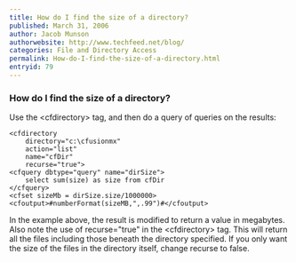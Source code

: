 ```yaml
---
title: How do I find the size of a directory?
published: March 31, 2006
author: Jacob Munson
authorwebsite: http://www.techfeed.net/blog/
categories: File and Directory Access
permalink: How-do-I-find-the-size-of-a-directory.html
entryid: 79
---
```


<h3>How do I find the size of a directory?</h3>

<p>
Use the &lt;cfdirectory&gt; tag, and then do a query of queries on the results:
</p>

<pre><code class="language-markup">&lt;cfdirectory 
	directory=&quot;c:\cfusionmx&quot;
	action=&quot;list&quot;
	name=&quot;cfDir&quot;
	recurse=&quot;true&quot;&gt;
&lt;cfquery dbtype=&quot;query&quot; name=&quot;dirSize&quot;&gt;
	select sum(size) as size from cfDir
&lt;/cfquery&gt;
&lt;cfset sizeMb = dirSize.size/1000000&gt;
&lt;cfoutput&gt;#numberFormat(sizeMB,&quot;,.99&quot;)#&lt;/cfoutput&gt;
</code></pre>

<p>
In the example above, the result is modified to return a value in megabytes. Also note the use of recurse="true" in the &lt;cfdirectory&gt; tag. This will return all the files including those beneath the directory specified. If you only want the size of the files in the directory itself, change recurse to false.
</p>



